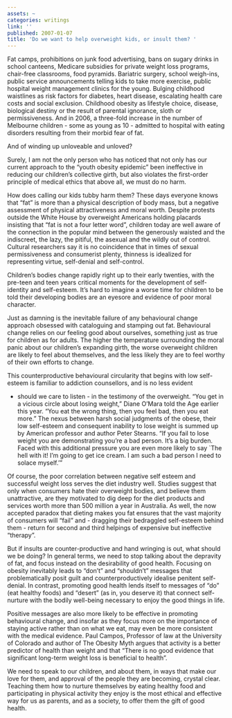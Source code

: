 ```yaml
---
assets: ~
categories: writings
link: ''
published: 2007-01-07
title: 'Do we want to help overweight kids, or insult them? '
---
```

Fat camps, prohibitions on junk food advertising, bans on sugary drinks
in school canteens, Medicare subsidies for private weight loss programs,
chair-free classrooms, food pyramids. Bariatric surgery, school
weigh-ins, public service announcements telling kids to take more
exercise, public hospital weight management clinics for the young.
Bulging childhood waistlines as risk factors for diabetes, heart
disease, escalating health care costs and social exclusion. Childhood
obesity as lifestyle choice, disease, biological destiny or the result
of parental ignorance, sloth or permissiveness. And in 2006, a
three-fold increase in the number of Melbourne children - some as young
as 10 - admitted to hospital with eating disorders resulting from their
morbid fear of fat.

And of winding up unloveable and unloved?

Surely, I am not the only person who has noticed that not only has our
current approach to the “youth obesity epidemic” been ineffective in
reducing our children’s collective girth, but also violates the
first-order principle of medical ethics that above all, we must do no
harm.

How does calling our kids tubby harm them? These days everyone knows
that “fat” is more than a physical description of body mass, but a
negative assessment of physical attractiveness and moral worth. Despite
protests outside the White House by overweight Americans holding
placards insisting that “fat is not a four letter word”, children today
are well aware of the connection in the popular mind between the
generously waisted and the indiscreet, the lazy, the pitiful, the
asexual and the wildly out of control. Cultural researchers say it is no
coincidence that in times of sexual permissiveness and consumerist
plenty, thinness is idealized for representing virtue, self-denial and
self-control.

Children’s bodies change rapidly right up to their early twenties, with
the pre-teen and teen years critical moments for the development of
self-identity and self-esteem. It’s hard to imagine a worse time for
children to be told their developing bodies are an eyesore and evidence
of poor moral character.

Just as damning is the inevitable failure of any behavioural change
approach obsessed with cataloguing and stamping out fat. Behavioural
change relies on our feeling good about ourselves, something just as
true for children as for adults. The higher the temperature surrounding
the moral panic about our children’s expanding girth, the worse
overweight children are likely to feel about themselves, and the less
likely they are to feel worthy of their own efforts to change.

This counterproductive behavioural circularity that begins with low
self-esteem is familiar to addiction counsellors, and is no less evident
- should we care to listen - in the testimony of the overweight. “You
get in a vicious circle about losing weight,” Diane O’Mara told the Age
earlier this year. “You eat the wrong thing, then you feel bad, then you
eat more.” The nexus between harsh social judgments of the obese, their
low self-esteem and consequent inability to lose weight is summed up by
American professor and author Peter Stearns. “If you fail to lose weight
you are demonstrating you’re a bad person. It’s a big burden. Faced with
this additional pressure you are even more likely to say \`The hell with
it! I’m going to get ice cream. I am such a bad person I need to solace
myself.’”

Of course, the poor correlation between negative self esteem and
successful weight loss serves the diet industry well. Studies suggest
that only when consumers hate their overweight bodies, and believe them
unattractive, are they motivated to dig deep for the diet products and
services worth more than 500 million a year in Australia. As well, the
now accepted paradox that dieting makes you fat ensures that the vast
majority of consumers will “fail” and - dragging their bedraggled
self-esteem behind them - return for second and third helpings of
expensive but ineffective “therapy”.

But if insults are counter-productive and hand wringing is out, what
should we be doing? In general terms, we need to stop talking about the
depravity of fat, and focus instead on the desirability of good health.
Focusing on obesity inevitably leads to “don’t” and “shouldn’t” messages
that problematically posit guilt and counterproductively idealise
penitent self-denial. In contrast, promoting good health lends itself to
messages of “do” (eat healthy foods) and “desert” (as in, you deserve
it) that connect self-nurture with the bodily well-being necessary to
enjoy the good things in life.

Positive messages are also more likely to be effective in promoting
behavioural change, and insofar as they focus more on the importance of
staying active rather than on what we eat, may even be more consistent
with the medical evidence. Paul Campos, Professor of law at the
University of Colorado and author of The Obesity Myth argues that
activity is a better predictor of health than weight and that “There is
no good evidence that significant long-term weight loss is beneficial to
health”.

We need to speak to our children, and about them, in ways that make our
love for them, and approval of the people they are becoming, crystal
clear. Teaching them how to nurture themselves by eating healthy food
and participating in physical activity they enjoy is the most ethical
and effective way for us as parents, and as a society, to offer them the
gift of good health.